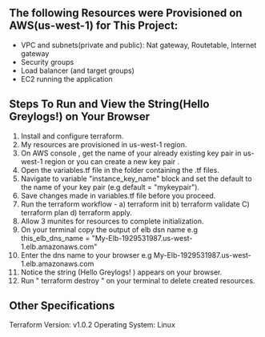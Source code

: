 ## The following Resources were Provisioned on AWS(us-west-1) for This Project:

- VPC and subnets(private and public): Nat gateway, Routetable, Internet gateway
- Security groups
- Load balancer (and target groups)
- EC2 running the application

## Steps To Run and View the String(Hello Greylogs!) on Your Browser

1. Install and configure terraform.
2. My resources are provisioned in us-west-1 region.
3. On AWS console , get the name of your already existing key pair in us-west-1 region or you can create a new key pair  .
4. Open the variables.tf file in the folder containing the .tf files.
5. Navigate to variable "instance_key_name" block and set the default to the name of your key pair (e.g default = "mykeypair").
6. Save changes made in variables.tf file before you proceed.
7. Run the terraform workflow - a) terraform init b) terraform validate C) terraform plan d) terraform apply.
8. Allow 3 munites for resources to complete initialization.
9. On your terminal copy the output of elb dsn name e.g this_elb_dns_name = "My-Elb-1929531987.us-west-1.elb.amazonaws.com"
10. Enter the dns name to your browser e.g My-Elb-1929531987.us-west-1.elb.amazonaws.com
11. Notice the string (Hello Greylogs! ) appears on your browser. 
12. Run " terraform destroy " on your terminal to delete created resources.

## Other Specifications
 Terraform Version: v1.0.2
 Operating System: Linux



